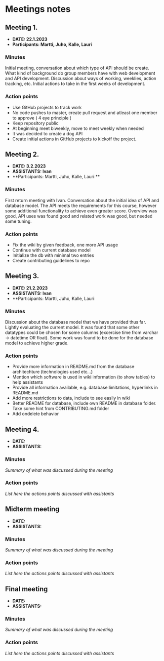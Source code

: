 # Meetings notes

## Meeting 1.
* **DATE: 22.1.2023**
* **Participants: Martti, Juho, Kalle, Lauri**

### Minutes
Initial meeting, conversation about which type of API should be create.
What kind of background do group members have with web development and API development.
Discussion about ways of working, weeklies, action tracking, etc.
Initial actions to take in the first weeks of development.

### Action points
- Use GitHub projects to track work
- No code pushes to master, create pull request and atleast one member to approve ( 4 eye principle )
- Keep repository public
- At beginning meet biweekly, move to meet weekly when needed
- It was decided to create a dog API
- Create initial actions in GitHub projects to kickoff the project.


## Meeting 2.
* **DATE: 3.2.2023**
* **ASSISTANTS: Ivan**
* **Participants: Martti, Juho, Kalle, Lauri **

### Minutes
First return meeting with Ivan. Conversation about the initial idea of API and database model. The API meets the requirements for this course, however some additional functionality to achieve even greater score. Overview was good, API uses was found good and related work was good, but needed some tuning. 


### Action points
- Fix the wiki by given feedback, one more API usage
- Continue with current database model
- Initialize the db with minimal two entries
- Create contributing guidelines to repo




## Meeting 3.
* **DATE: 21.2.2023**
* **ASSISTANTS: Ivan**
* **Participants: Martti, Juho, Kalle, Lauri

### Minutes
Discussion about the database model that we have provided thus far. Lightly evaluating the current model. It was found that some other datatypes could be chosen for some columns (excercise time from varchar -> datetime OR float). Some work was found to be done for the database model to achieve higher grade.

### Action points
- Provide more information in README.md from the database architechture (technologies used etc...)
- Mention which software is used in wiki information (to show tables) to help assistants
- Provide all information available, e.g. database limitations, hyperlinks in README.md
- Add more restrictions to data, include to see easily in wiki
- Better README for database, include own README in database folder. Take some hint from CONTRIBUTING.md folder
- Add ondelete behavior




## Meeting 4.
* **DATE:**
* **ASSISTANTS:**

### Minutes
*Summary of what was discussed during the meeting*

### Action points
*List here the actions points discussed with assistants*




## Midterm meeting
* **DATE:**
* **ASSISTANTS:**

### Minutes
*Summary of what was discussed during the meeting*

### Action points
*List here the actions points discussed with assistants*




## Final meeting
* **DATE:**
* **ASSISTANTS:**

### Minutes
*Summary of what was discussed during the meeting*

### Action points
*List here the actions points discussed with assistants*




